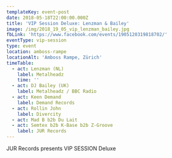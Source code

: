 ```yaml
---
templateKey: event-post
date: 2018-05-18T22:00:00.000Z
title: 'VIP Session Deluxe: Lenzman & Bailey'
image: /img/2018_19_05_vip_lenzman_bailey.jpg
fbLink: 'https://www.facebook.com/events/1905120319818702/'
eventType: vip-session
type: event
location: amboss-rampe
locationAlt: 'Amboss Rampe, Zürich'
timeTable:
  - act: Lenzman (NL)
    label: Metalheadz
    time: ''
  - act: DJ Bailey (UK)
    label: Metalheadz / BBC Radio
  - act: Keen Demand
    label: Demand Records
  - act: Rollin John
    label: Divercity
  - act: Mad B b2b Du Lait
  - act: Semtex b2b K-Base b2b Z-Groove
    label: JUR Records
---
```


JUR Records presents VIP SESSION Deluxe
